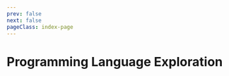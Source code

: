 ```yaml
---
prev: false
next: false
pageClass: index-page
---
```


# Programming Language Exploration

<div class="grid grid-cols-[auto_1fr] gap-x-6 gap-y-2 py-6 px-2px">
  <template v-for="{ name, link }, day in data" :key="day">
    <div>
      {{ day }}
    </div>
    <div>
      <a :href="link">{{ name }}</a>
    </div>
  </template>
</div>

<script setup>
import { data } from './index.data.ts'
</script>